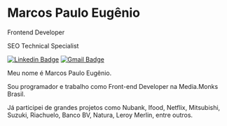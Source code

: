 # Marcos Paulo Eugênio

Frontend Developer

SEO Technical Specialist

[![Linkedin Badge](https://img.shields.io/badge/-Marcos%20Paulo%20Eugenio-986DFF?style=flat-square&logo=Linkedin&logoColor=white&link=https://www.linkedin.com/in/marcospauloeugenio/)](https://www.linkedin.com/in/marcospauloeugenio/) 
[![Gmail Badge](https://img.shields.io/badge/-marcoseugenio.dev@gmail.com-986DFF?style=flat-square&logo=Gmail&logoColor=white&link=mailto:marcoseugenio.dev@gmail.com)](mailto:marcoseugenio.dev@gmail.com)

Meu nome é Marcos Paulo Eugênio. 

Sou programador e trabalho como Front-end Developer na Media.Monks Brasil.

Já participei de grandes projetos como Nubank, Ifood, Netflix, Mitsubishi, Suzuki, Riachuelo, Banco BV, Natura, Leroy Merlin, entre outros.
